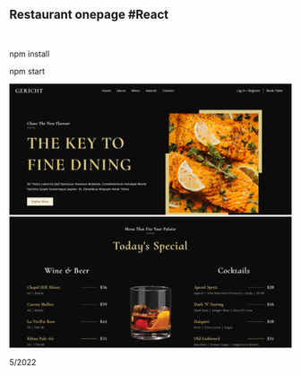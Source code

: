 <h2>Restaurant onepage #React</h2><br />
<p>npm install</p>
<p>npm start</p>

![Screenshot](screenshot-2.png)
![Screenshot](screenshot.png)

5/2022


